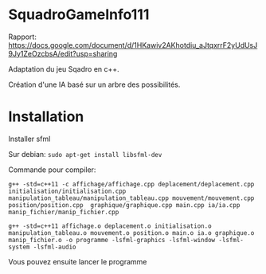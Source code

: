# SquadroGameInfo111


Rapport: https://docs.google.com/document/d/1HKawiv2AKhotdiu_aJtqxrrF2yUdUsJ9Jy1ZeOzcbsA/edit?usp=sharing

Adaptation du jeu Sqadro en c++.

Création d'une IA basé sur un arbre des possibilités.



# Installation

Installer sfml

Sur debian:
```sudo apt-get install libsfml-dev```

Commande pour compiler:

```g++ -std=c++11 -c affichage/affichage.cpp deplacement/deplacement.cpp initialisation/initialisation.cpp manipulation_tableau/manipulation_tableau.cpp mouvement/mouvement.cpp position/position.cpp  graphique/graphique.cpp main.cpp ia/ia.cpp manip_fichier/manip_fichier.cpp```


```g++ -std=c++11 affichage.o deplacement.o initialisation.o manipulation_tableau.o mouvement.o position.o main.o ia.o graphique.o manip_fichier.o -o programme -lsfml-graphics -lsfml-window -lsfml-system -lsfml-audio```

Vous pouvez ensuite lancer le programme
